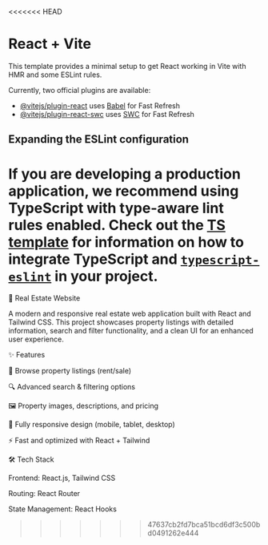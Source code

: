 <<<<<<< HEAD
# React + Vite

This template provides a minimal setup to get React working in Vite with HMR and some ESLint rules.

Currently, two official plugins are available:

- [@vitejs/plugin-react](https://github.com/vitejs/vite-plugin-react/blob/main/packages/plugin-react) uses [Babel](https://babeljs.io/) for Fast Refresh
- [@vitejs/plugin-react-swc](https://github.com/vitejs/vite-plugin-react/blob/main/packages/plugin-react-swc) uses [SWC](https://swc.rs/) for Fast Refresh

## Expanding the ESLint configuration

If you are developing a production application, we recommend using TypeScript with type-aware lint rules enabled. Check out the [TS template](https://github.com/vitejs/vite/tree/main/packages/create-vite/template-react-ts) for information on how to integrate TypeScript and [`typescript-eslint`](https://typescript-eslint.io) in your project.
=======
🏡 Real Estate Website

A modern and responsive real estate web application built with React and Tailwind CSS.
This project showcases property listings with detailed information, search and filter functionality, and a clean UI for an enhanced user experience.

✨ Features

📌 Browse property listings (rent/sale)

🔍 Advanced search & filtering options

🖼️ Property images, descriptions, and pricing

📱 Fully responsive design (mobile, tablet, desktop)

⚡ Fast and optimized with React + Tailwind

🛠️ Tech Stack

Frontend: React.js, Tailwind CSS

Routing: React Router

State Management: React Hooks
>>>>>>> 47637cb2fd7bca51bcd6df3c500bd0491262e444
